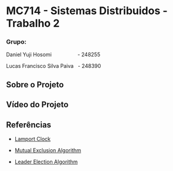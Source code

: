 # MC714 - Sistemas Distribuidos - Trabalho 2

### Grupo:

Daniel Yuji Hosomi &nbsp; &nbsp; &nbsp; &nbsp; &nbsp; &nbsp; &nbsp; &nbsp; &nbsp;- 248255

Lucas Francisco Silva Paiva &nbsp; - 248390

## Sobre o Projeto


## Vídeo do Projeto



## Referências

 - [Lamport Clock](https://www.geeksforgeeks.org/lamports-logical-clock/)

 - [Mutual Exclusion Algorithm](https://denninginstitute.com/workbenches/token/token.html#:~:text=Token%20Ring%20algorithm%20achieves%20mutual,next%20in%20line%20after%20itself.)

 - [Leader Election Algorithm](https://www.geeksforgeeks.org/bully-algorithm-in-distributed-system/)
